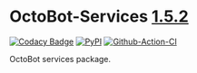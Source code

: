 # OctoBot-Services [1.5.2](https://github.com/Drakkar-Software/OctoBot-Services/tree/master/docs/CHANGELOG.md)
[![Codacy Badge](https://api.codacy.com/project/badge/Grade/31a1caa6e5384d80bf890dba5c9b5e4b)](https://app.codacy.com/gh/Drakkar-Software/OctoBot-Services?utm_source=github.com&utm_medium=referral&utm_content=Drakkar-Software/OctoBot-Services&utm_campaign=Badge_Grade_Dashboard)
[![PyPI](https://img.shields.io/pypi/v/OctoBot-Services.svg)](https://pypi.python.org/pypi/OctoBot-Services/)
[![Github-Action-CI](https://github.com/Drakkar-Software/OctoBot-Services/workflows/OctoBot-Services-CI/badge.svg)](https://github.com/Drakkar-Software/OctoBot-Services/actions)

OctoBot services package.
